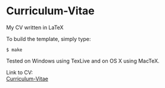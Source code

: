 Curriculum-Vitae
================

My CV written in LaTeX

To build the template, simply type:  

```
$ make

```
Tested on Windows using TexLive and on OS X using MacTeX.

Link to CV:  
[Curriculum-Vitae](https://github.com/flippingtables/Curriculum-Vitae/blob/master/CV-Joannes-i-Sandagerdi.pdf?raw=true)
